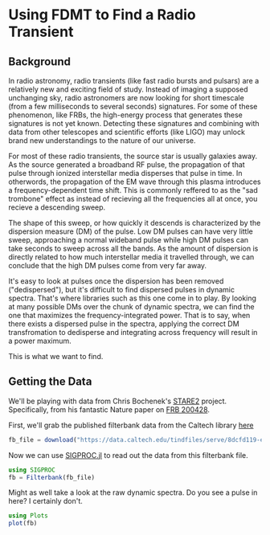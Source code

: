 # Using FDMT to Find a Radio Transient

## Background

In radio astronomy, radio transients (like fast radio bursts and pulsars) are a relatively new and exciting field of study. Instead of imaging a supposed unchanging sky, radio astronomers are now looking for short timescale (from a few milliseconds to several seconds) signatures. For some of these phenomenon, like FRBs, the high-energy process that generates these signatures is not yet known. Detecting these signatures and combining with data from other telescopes and scientific efforts (like LIGO) may unlock brand new understandings to the nature of our universe.

For most of these radio transients, the source star is usually galaxies away. As the source generated a broadband RF pulse, the propagation of that pulse through ionized interstellar media disperses that pulse in time. In otherwords, the propagation of the EM wave through this plasma introduces a frequency-dependent time shift. This is commonly reffered to as the "sad trombone" effect as instead of recieving all the frequencies all at once, you recieve a descending sweep.

The shape of this sweep, or how quickly it descends is characterized by the dispersion measure (DM) of the pulse. Low DM pulses can have very little sweep, approaching a normal wideband pulse while high DM pulses can take seconds to sweep across all the bands. As the amount of dispersion is directly related to how much interstellar media it travelled through, we can conclude that the high DM pulses come from very far away.

It's easy to look at pulses once the dispersion has been removed ("dedispersed"), but it's difficult to find dispersed pulses in dynamic spectra. That's where libraries such as this one come in to play. By looking at many possible DMs over the chunk of dynamic spectra, we can find the one that maximizes the frequency-integrated power. That is to say, when there exists a dispersed pulse in the spectra, applying the correct DM transfromation to dedisperse and integrating across frequency will result in a power maximum.

This is what we want to find.

## Getting the Data

We'll be playing with data from Chris Bochenek's [STARE2](https://arxiv.org/abs/2001.05077) project. Specifically, from his fantastic Nature paper on [FRB 200428](https://www.nature.com/articles/s41586-020-2872-x).

First, we'll grab the published filterbank data from the Caltech library [here](https://data.caltech.edu/records/1647)
```julia
fb_file = download("https://data.caltech.edu/tindfiles/serve/8dcfd119-e2bc-458f-b56e-cb6ba10fd11f/")
```

Now we can use [SIGPROC.jl](https://github.com/kiranshila/SIGPROC.jl) to read out the data from this filterbank file.
```julia
using SIGPROC
fb = Filterbank(fb_file)
```

Might as well take a look at the raw dynamic spectra. Do you see a pulse in here? I certainly don't.
```julia
using Plots
plot(fb)
```

